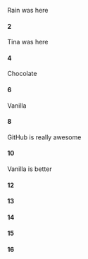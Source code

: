Rain was here
#### 2
Tina was here
#### 4
Chocolate
#### 6
Vanilla
#### 8
GitHub is really awesome
#### 10
Vanilla is better
#### 12
#### 13
#### 14
#### 15
#### 16
